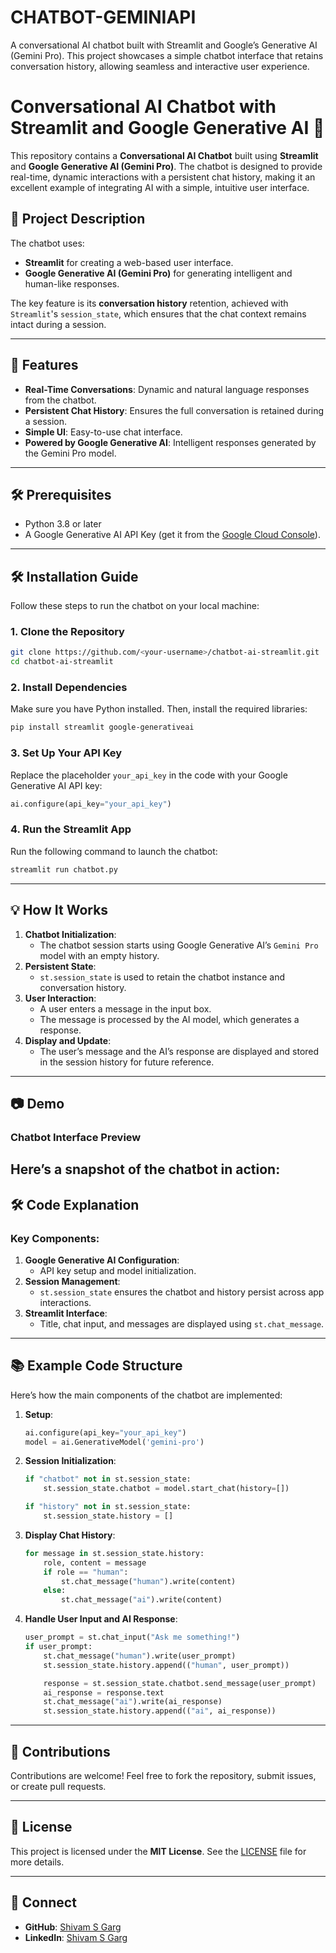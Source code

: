 # CHATBOT-GEMINIAPI
A conversational AI chatbot built with Streamlit and Google’s Generative AI (Gemini Pro). This project showcases a simple chatbot interface that retains conversation history, allowing seamless and interactive user experience.



# Conversational AI Chatbot with Streamlit and Google Generative AI 🌟

This repository contains a **Conversational AI Chatbot** built using **Streamlit** and **Google Generative AI (Gemini Pro)**. The chatbot is designed to provide real-time, dynamic interactions with a persistent chat history, making it an excellent example of integrating AI with a simple, intuitive user interface.


## 📌 Project Description

The chatbot uses:
- **Streamlit** for creating a web-based user interface.
- **Google Generative AI (Gemini Pro)** for generating intelligent and human-like responses.

The key feature is its **conversation history** retention, achieved with `Streamlit`'s `session_state`, which ensures that the chat context remains intact during a session.

---

## 🚀 Features
- **Real-Time Conversations**: Dynamic and natural language responses from the chatbot.
- **Persistent Chat History**: Ensures the full conversation is retained during a session.
- **Simple UI**: Easy-to-use chat interface.
- **Powered by Google Generative AI**: Intelligent responses generated by the Gemini Pro model.

---

## 🛠️ Prerequisites
- Python 3.8 or later
- A Google Generative AI API Key (get it from the [Google Cloud Console](https://console.cloud.google.com/)).

---

## 🛠️ Installation Guide
Follow these steps to run the chatbot on your local machine:

### 1. Clone the Repository
```bash
git clone https://github.com/<your-username>/chatbot-ai-streamlit.git
cd chatbot-ai-streamlit
```

### 2. Install Dependencies
Make sure you have Python installed. Then, install the required libraries:
```bash
pip install streamlit google-generativeai
```

### 3. Set Up Your API Key
Replace the placeholder `your_api_key` in the code with your Google Generative AI API key:
```python
ai.configure(api_key="your_api_key")
```

### 4. Run the Streamlit App
Run the following command to launch the chatbot:
```bash
streamlit run chatbot.py
```

---

## 💡 How It Works
1. **Chatbot Initialization**:
   - The chatbot session starts using Google Generative AI’s `Gemini Pro` model with an empty history.
2. **Persistent State**:
   - `st.session_state` is used to retain the chatbot instance and conversation history.
3. **User Interaction**:
   - A user enters a message in the input box.
   - The message is processed by the AI model, which generates a response.
4. **Display and Update**:
   - The user’s message and the AI’s response are displayed and stored in the session history for future reference.

---

## 📷 Demo
### Chatbot Interface Preview
Here’s a snapshot of the chatbot in action:
---

## 🛠️ Code Explanation
### Key Components:
1. **Google Generative AI Configuration**:
   - API key setup and model initialization.
2. **Session Management**:
   - `st.session_state` ensures the chatbot and history persist across app interactions.
3. **Streamlit Interface**:
   - Title, chat input, and messages are displayed using `st.chat_message`.

---

## 📚 Example Code Structure
Here’s how the main components of the chatbot are implemented:

1. **Setup**:
   ```python
   ai.configure(api_key="your_api_key")
   model = ai.GenerativeModel('gemini-pro')
   ```

2. **Session Initialization**:
   ```python
   if "chatbot" not in st.session_state:
       st.session_state.chatbot = model.start_chat(history=[])

   if "history" not in st.session_state:
       st.session_state.history = []
   ```

3. **Display Chat History**:
   ```python
   for message in st.session_state.history:
       role, content = message
       if role == "human":
           st.chat_message("human").write(content)
       else:
           st.chat_message("ai").write(content)
   ```

4. **Handle User Input and AI Response**:
   ```python
   user_prompt = st.chat_input("Ask me something!")
   if user_prompt:
       st.chat_message("human").write(user_prompt)
       st.session_state.history.append(("human", user_prompt))

       response = st.session_state.chatbot.send_message(user_prompt)
       ai_response = response.text
       st.chat_message("ai").write(ai_response)
       st.session_state.history.append(("ai", ai_response))
   ```

---

## 🤝 Contributions
Contributions are welcome! Feel free to fork the repository, submit issues, or create pull requests.

---

## 📜 License
This project is licensed under the **MIT License**. See the [LICENSE](LICENSE) file for more details.

---

## 🔗 Connect
- **GitHub**: [Shivam S Garg](https://github.com/Shivamg27071999)
- **LinkedIn**: [Shivam S Garg](https://www.linkedin.com/in/shivam2707/)





